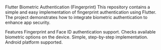 Flutter Biometric Authentication (Fingerprint)
This repository contains a simple and easy implementation of fingerprint authentication using Flutter. The project demonstrates how to integrate biometric authentication to enhance app security.

Features
Fingerprint and Face ID authentication support.
Checks available biometric options on the device.
Simple, step-by-step implementation.
Android platform supported.
